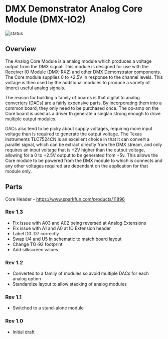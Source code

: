 # DMX Demonstrator Analog Core Module (DMX-IO2)

![status](https://img.shields.io/badge/status-prototype-orange)

## Overview

The Analog Core Module is a analog module which produces a voltage output from the DMX signal. This module is designed for use with the Receiver IO Module (DMX-RX2) and other DMX Demonstrator components. The Core module supplies 0 to +2.5V in response to the channel levels. This voltage is then used by the additional modules to produce a variety of (more) useful analog signals.

The reason for building a family of boards is that digital to analog converters (DACs) are a fairly expensive parts. By incorporating them into a common board, they only need to be purchased once. The op-amp on the Core board is used as a driver th generate a singlan strong enough to drive multiple output modules.

DACs also tend to be picky about supply voltages, requiring more input voltage than is required to generate the output voltage. The Texas Instruments TLC7524CN is an excellent choice in that it can convert a parallel signal, which can be extract directly from the DMX stream, and only requires an input voltage that is +2V higher than the output voltage, allowing for a 0 to +2.5V output to be generated from +5v. This allows the Core module to be powered from the DMX module to which is connects and any other voltages required are dependant on the application for that module only.

## Parts

Core Header - https://www.sparkfun.com/products/11896

### Rev 1.3

- Fix issue with A03 and A02 being reversed at Analog Extensions
- Fix issue with A1 and A0 at IO Extension header
- Label D0..D7 correctly
- Swap U4 and U5 in schematic to match board layout
- Change TO-92 footprint
- Add silkscreen values

### Rev 1.2

- Converted to a family of modules so avoid multiple DACs for each analog option
- Standardize layout to allow stacking of analog modules

### Rev 1.1

- Switched to a stand-alone module

### Rev 1.0

- Initial draft
